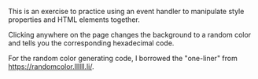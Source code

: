 This is an exercise to practice using an event handler to manipulate style properties and HTML elements together.

Clicking anywhere on the page changes the background to a random color and tells you the corresponding hexadecimal code. 

For the random color generating code, I borrowed the "one-liner" from https://randomcolor.llllll.li/.
